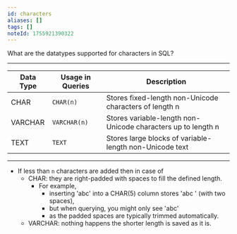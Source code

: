 ```yaml
---
id: characters
aliases: []
tags: []
noteId: 1755921390322
---
```


What are the datatypes supported for characters in SQL?

---

| Data Type | Usage in Queries | Description                                                  |
| --------- | ---------------- | ------------------------------------------------------------ |
| CHAR      | `CHAR(n)`        | Stores fixed-length non-Unicode characters of length n       |
| VARCHAR   | `VARCHAR(n)`     | Stores variable-length non-Unicode characters up to length n |
| TEXT      | `TEXT`           | Stores large blocks of variable-length non-Unicode text      |

---

- If less than `n` characters are added then in case of
  - CHAR: they are right-padded with spaces to fill the defined length.
    - For example,
      - inserting 'abc' into a CHAR(5) column stores 'abc ' (with two spaces),
      - but when querying, you might only see 'abc'
      - as the padded spaces are typically trimmed automatically.
  - VARCHAR: nothing happens the shorter length is saved as it is.

